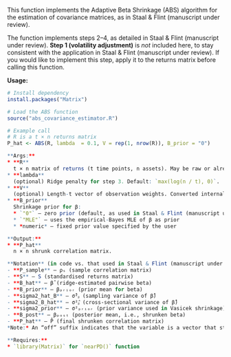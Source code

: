 This function implements the Adaptive Beta Shrinkage (ABS) algorithm for the estimation of covariance matrices, as in Staal & Flint (manuscript under review).

The function implements steps 2–4, as detailed in Staal & Flint (manuscript under review). **Step 1 (volatility adjustment)** is *not* included here, to stay consistent with the application in Staal & Flint (manuscript under review). If you would like to implement this step, apply it to the returns matrix before calling this function.

**Usage:**
```r
# Install dependency
install.packages("Matrix")

# Load the ABS function
source("abs_covariance_estimator.R")

# Example call
# R is a t × n returns matrix
P_hat <- ABS(R, lambda  = 0.1, V = rep(1, nrow(R)), B_prior = "0")

**Args:**
* **R**  
  t × n matrix of returns (t time points, n assets). May be raw or already volatility-adjusted.  
* **lambda**  
  (optional) Ridge penalty for step 3. Default: `max(log(n / t), 0)`.  
* **V**  
  (optional) Length-t vector of observation weights. Converted internally to `W = diag(V)`. Default: `rep(1, t)`.  
* **B_prior**  
  Shrinkage prior for β:  
  * `"0"` – zero prior (default, as used in Staal & Flint (manuscript under review))  
  * `"MLE"` – uses the empirical-Bayes MLE of β as prior  
  * *numeric* – fixed prior value specified by the user  

**Output:**
* **P_hat**  
  n × n shrunk correlation matrix.  

**Notation** (in code vs. that used in Staal & Flint (manuscript under review)):
- **P_sample** – ρₛ (sample correlation matrix)  
- **S** – S (standardised returns matrix)  
- **B_hat** – β̂ (ridge‐estimated pairwise beta)  
- **B_prior** – βₚᵣᵢₒᵣ (prior mean for beta)  
- **sigma2_hat_B** – σ̂²ᵦ (sampling variance of β̂)  
- **sigma2_B_hat** – σ²ᵦ̂ (cross‐sectional variance of β̂)  
- **sigma2_prior** – σ²ₚᵣᵢₒᵣ (prior variance used in Vasicek shrinkage)  
- **B_post** – βₚₒₛₜ (posterior mean, i.e., shrunken beta)  
- **P_hat** – P̂ (final shrunken correlation matrix)  
*Note:* An “off” suffix indicates that the variable is a vector that stores the respective values for all off-diagonal entries (i.e. for all i, j such that i ≠ j).

**Requires:**
* `library(Matrix)` for `nearPD()` function
